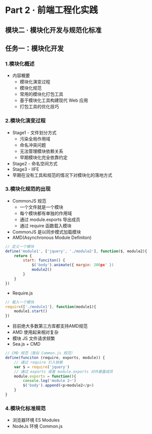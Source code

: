 # Part 2 · 前端工程化实践

## 模块二 · 模块化开发与规范化标准

## 任务一：模块化开发

### 1.模块化概述

- 内容概要
  - 模块化演变过程
  - 模块化规范
  - 常用的模块化打包工具
  - 基于模块化工具构建现代 Web 应用
  - 打包工具的优化技巧

### 2.模块化演变过程

- Stage1 - 文件划分方式
  - 污染全局作用域
  - 命名冲突问题
  - 无法管理模块依赖关系
  - 早期模块化完全依靠约定
- Stage2 - 命名空间方式
- Stage3 - IIFE
- 早期在没有工具和规范的情况下对模块化的落地方式

### 3.模块化规范的出现

- CommonJS 规范
  - 一个文件就是一个模块
  - 每个模块都有单独的作用域
  - 通过 module.exports 导出成员
  - 通过 require 函数载入模块
- CommonJS 是以同步模式加载模块
- AMD(Asynchronous Module Definiton)

```javascript
// 定义一个模块
define('module1', ['jquery', './module2'], function($, module2){
    return {
        start: funciton() {
            $('body').animate({ margin: 200px' })
            module2()
        }
    }
})
```
- Require.js

```javascript
// 载入一个模块
require(['./module1'], function(module1){
    module1.start()
})
```

- 目前绝大多数第三方库都支持AMD规范
- AMD 使用起来相对复杂
- 模块 JS 文件请求频繁
- Sea.js + CMD

```javascript
// CMD 规范（类似 Common.js 规范）
define(funciton (require, exports, module)) {
    // 通过 require 引入依赖
    var $ = require('jquery')
    // 通过 exports 或者 module.exports 对外暴露成员
    module.exports = function(){
        console.log('module 2~')
        $('body').append(<p>module2</p>)
    }
}
```

### 4.模块化标准规范

- 浏览器环境 ES Modules
- NodeJs 环境 Common.js